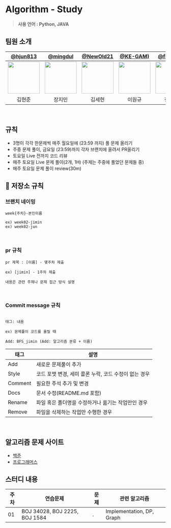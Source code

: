 # Algorithm - Study

> **사용 언어 : Python, JAVA** <br>

## 팀원 소개

| [@hjun813](https://github.com/hjun813) | [@mingdul](https://github.com/mingdul) | [@NewOld21](https://github.com/NewOld21) | [@KE-GAM)](https://github.com/KE-GAM) | [@flaska99](https://github.com/flaska99>) |
| :--------------------------------------------------------------: | :--------------------------------------------------------------: | :--------------------------------------------------------------------------: | :-----------------------------------------------------------: | :-----------------------------------------------------------: |
| <img src="https://avatars.githubusercontent.com/hjun813" width="100"/> | <img src="https://avatars.githubusercontent.com/mingdul"  width="100"/> | <img src="https://avatars.githubusercontent.com/NewOld21" width="100"/> | <img src="https://avatars.githubusercontent.com/KE-GAM" width="100"/> | <img src="https://avatars.githubusercontent.com/flaska99" width="100"/> |
| 김현준 | 장지민 | 김세헌 | 이원규 | 정승민|

<br>

## 규칙
- 3명이 각각 한문제씩 매주 월요일에 (23:59 까지) 풀 문제 올리기
- 주중 문제 풀이, 금요일 (23:59)까지 각자 브랜치에 올려서 PR올리기
- 토요일 Live 전까지 코드 리뷰
- 매주 토요일 Live 문제 풀이(2개, 1H) (주제는 주중에 풀었던 문제들 중)
- 매주 토요일 문제 풀이 review(30m)


## 🍴 저장소 규칙

### 브랜치 네이밍

```
week{주차}-본인이름

ex) week02-jimin
ex) week02-jun
```

<br>

### pr 규칙

```
pr 제목 : [이름] - 몇주차 제출

ex) [jimin] - 1주차 제출

내용은 관련 주제나 문제 접근 방식 설명
```

<br>

### Commit message 규칙

```

태그: 내용

ex) 문제풀이 코드를 올릴 때

Add: BFS_jimin (Add: 알고리즘 분류 + 이름)

```

| 태그 |  설명 |
|----------|--------------|
| Add | 새로운 문제풀이 추가 |
| Style | 코드 포맷 변경, 세미 콜론 누락, 코드 수정이 없는 경우 |
| Comment | 필요한 주석 추가 및 변경 |
| Docs | 문서 수정(README.md 포함) |
| Rename | 파일 혹은 폴더명을 수정하거나 옮기는 작업만인 경우 |
| Remove | 파일을 삭제하는 작업만 수행한 경우 |

<br/>

## 알고리즘 문제 사이트

- [백준](https://www.acmicpc.net/)
- [프로그래머스](https://programmers.co.kr/learn/challenges)
  <br>

## 스터디 내용
| 주차 | 연습문제 | 문제 | 관련 알고리즘 |
|---|---|---|---|
|01|BOJ 34028, BOJ 2225, BOJ 1584|.|Implementation, DP, Graph|